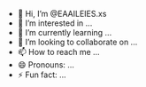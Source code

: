 - 👋 Hi, I’m @EAAILEIES.xs
- 👀 I’m interested in ...
- 🌱 I’m currently learning ...
- 💞️ I’m looking to collaborate on ...
- 📫 How to reach me ...
- 😄 Pronouns: ...
- ⚡ Fun fact: ...

<!---
EAAILEIES/EAAILEIES is a ✨ special ✨ repository because its `README.md` (this file) appears on your GitHub profile.
You can click the Preview link to take a look at your changes.
--->
